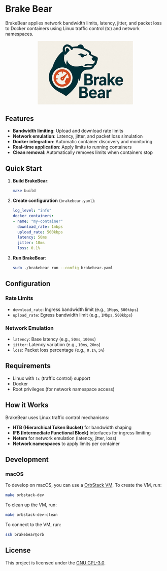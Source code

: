# Brake Bear


BrakeBear applies network bandwidth limits, latency, jitter, and packet loss to Docker containers using Linux traffic control (tc) and network namespaces.

<div align="center">
  <img src="assets/logo.jpg" alt="BrakeBear Logo" width="300"/>
</div>

## Features

- **Bandwidth limiting**: Upload and download rate limits
- **Network emulation**: Latency, jitter, and packet loss simulation
- **Docker integration**: Automatic container discovery and monitoring
- **Real-time application**: Apply limits to running containers
- **Clean removal**: Automatically removes limits when containers stop

## Quick Start

1. **Build BrakeBear**:
   ```bash
   make build
   ```

2. **Create configuration** (`brakebear.yaml`):
   ```yaml
   log_level: "info"
   docker_containers:
   - name: "my-container"
     download_rate: 1mbps
     upload_rate: 500kbps
     latency: 50ms
     jitter: 10ms
     loss: 0.1%
   ```

3. **Run BrakeBear**:
   ```bash
   sudo ./brakebear run --config brakebear.yaml
   ```

## Configuration

### Rate Limits
- `download_rate`: Ingress bandwidth limit (e.g., `1Mbps`, `500kbps`)
- `upload_rate`: Egress bandwidth limit (e.g., `1Mbps`, `500kbps`)

### Network Emulation
- `latency`: Base latency (e.g., `50ms`, `100ms`)
- `jitter`: Latency variation (e.g., `10ms`, `20ms`)
- `loss`: Packet loss percentage (e.g., `0.1%`, `5%`)

## Requirements

- Linux with `tc` (traffic control) support
- Docker
- Root privileges (for network namespace access)

## How it Works

BrakeBear uses Linux traffic control mechanisms:
- **HTB (Hierarchical Token Bucket)** for bandwidth shaping
- **IFB (Intermediate Functional Block)** interfaces for ingress limiting
- **Netem** for network emulation (latency, jitter, loss)
- **Network namespaces** to apply limits per container


## Development

###
### macOS

To develop on macOS, you can use a [OrbStack VM](https://orbstack.dev/). To create the VM, run:
```bash
make orbstack-dev
```

To clean up the VM, run:
```bash
make orbstack-dev-clean
```

To connect to the VM, run:
```bash
ssh brakebear@orb
```

## License

This project is licensed under the [GNU GPL-3.0](LICENSE).

